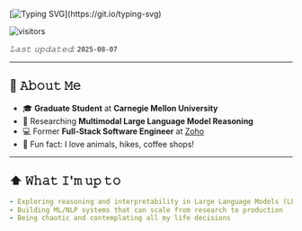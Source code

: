 
[![Typing SVG](https://readme-typing-svg.herokuapp.com?size=30&duration=4000&color=00CF00&center=true&vCenter=true&width=600&lines=👋+Hi+there!+I'm+Dhivya;)](https://git.io/typing-svg)


![visitors](https://vbr.nathanchung.dev/badge?page_id=dhivya-sreedhar&color=00cf00)

*𝙻𝚊𝚜𝚝 𝚞𝚙𝚍𝚊𝚝𝚎𝚍:* `2025-08-07` <!-- TODO: automate this -->

---

## :book: 𝙰𝚋𝚘𝚞𝚝 𝙼𝚎
- 🎓 **Graduate Student** at **Carnegie Mellon University** 
- 🧠 Researching **Multimodal Large Language Model Reasoning**  
- 💻 Former **Full-Stack Software Engineer** at [Zoho](https://www.zoho.com)  
- 🐾 Fun fact: I love animals, hikes, coffee shops! 


---

## ⬆ 𝚆𝚑𝚊𝚝 𝙸'𝚖 𝚞𝚙 𝚝𝚘
```yaml
- Exploring reasoning and interpretability in Large Language Models (LLMs)
- Building ML/NLP systems that can scale from research to production
- Being chaotic and contemplating all my life decisions
